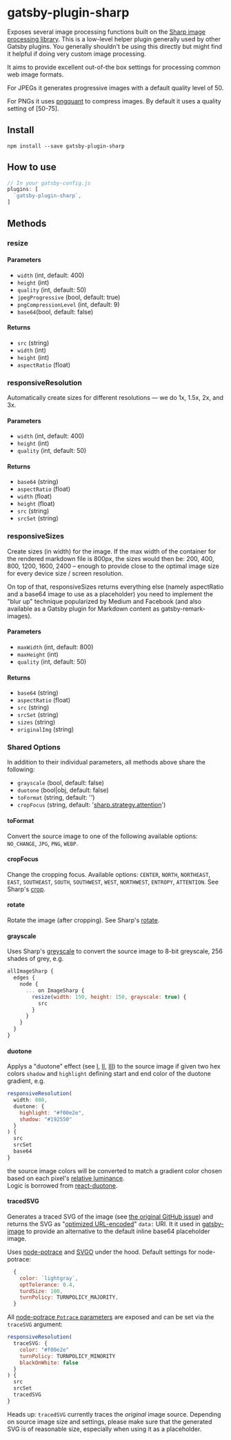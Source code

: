 # gatsby-plugin-sharp

Exposes several image processing functions built on the [Sharp image
processing library](https://github.com/lovell/sharp). This is a
low-level helper plugin generally used by other Gatsby plugins. You
generally shouldn't be using this directly but might find it helpful if
doing very custom image processing.

It aims to provide excellent out-of-the box settings for processing
common web image formats.

For JPEGs it generates progressive images with a default quality level
of 50.

For PNGs it uses [pngquant](https://github.com/pornel/pngquant) to
compress images. By default it uses a quality setting of [50-75].

## Install

`npm install --save gatsby-plugin-sharp`

## How to use

```javascript
// In your gatsby-config.js
plugins: [
  `gatsby-plugin-sharp`,
]
```

## Methods

### resize

#### Parameters

* `width` (int, default: 400)
* `height` (int)
* `quality` (int, default: 50)
* `jpegProgressive` (bool, default: true)
* `pngCompressionLevel` (int, default: 9)
* `base64`(bool, default: false)

#### Returns

* `src` (string)
* `width` (int)
* `height` (int)
* `aspectRatio` (float)

### responsiveResolution

Automatically create sizes for different resolutions — we do 1x, 1.5x, 2x,
and 3x.

#### Parameters

* `width` (int, default: 400)
* `height` (int)
* `quality` (int, default: 50)

#### Returns

* `base64` (string)
* `aspectRatio` (float)
* `width` (float)
* `height` (float)
* `src` (string)
* `srcSet` (string)

### responsiveSizes

Create sizes (in width) for the image. If the max width of the container for the
rendered markdown file is 800px, the sizes would then be: 200, 400, 800, 1200,
1600, 2400 – enough to provide close to the optimal image size for every device
size / screen resolution.

On top of that, responsiveSizes returns everything else (namely aspectRatio and
a base64 image to use as a placeholder) you need to implement the "blur up"
technique popularized by Medium and Facebook (and also available as a Gatsby
plugin for Markdown content as gatsby-remark-images).

#### Parameters

* `maxWidth` (int, default: 800)
* `maxHeight` (int)
* `quality` (int, default: 50)

#### Returns

* `base64` (string)
* `aspectRatio` (float)
* `src` (string)
* `srcSet` (string)
* `sizes` (string)
* `originalImg` (string)

### Shared Options

In addition to their individual parameters, all methods above share the
following:

* `grayscale` (bool, default: false)
* `duotone` (bool|obj, default: false)
* `toFormat` (string, default: '')
* `cropFocus` (string, default: '[sharp.strategy.attention][6]')

#### toFormat

Convert the source image to one of the following available options:
`NO_CHANGE`, `JPG`, `PNG`, `WEBP`.

#### cropFocus

Change the cropping focus. Available options: `CENTER`, `NORTH`, `NORTHEAST`,
`EAST`, `SOUTHEAST`, `SOUTH`, `SOUTHWEST`, `WEST`, `NORTHWEST`, `ENTROPY`,
`ATTENTION`. See Sharp's [crop][6].

#### rotate

Rotate the image (after cropping). See Sharp's [rotate][7].

#### grayscale

Uses Sharp's [greyscale][8] to convert the source image to 8-bit greyscale,
256 shades of grey, e.g.

```javascript
allImageSharp {
  edges {
    node {
      ... on ImageSharp {
        resize(width: 150, height: 150, grayscale: true) {
          src
        }
      }
    }
  }
}
```

#### duotone

Applys a "duotone" effect (see [I][1], [II][2], [III][3]) to the source image if
 given two hex colors `shadow` and `highlight` defining start and end color of
 the duotone gradient, e.g.

```javascript
responsiveResolution(
  width: 800,
  duotone: {
    highlight: "#f00e2e",
    shadow: "#192550"
  }
) {
  src
  srcSet
  base64
}
```

the source image colors will be converted to match a gradient color chosen based
on each pixel's [relative luminance][4].  
Logic is borrowed from [react-duotone][5].

#### tracedSVG

Generates a traced SVG of the image (see [the original GitHub issue][9]) and
returns the SVG as "[optimized URL-encoded][10]" `data:` URI.
It it used in [gatsby-image](https://www.gatsbyjs.org/packages/gatsby-image/) to
provide an alternative to the default inline base64 placeholder image.

Uses [node-potrace][11] and [SVGO][12] under the hood.
Default settings for node-potrace:

```javascript
  {
    color: `lightgray`,
    optTolerance: 0.4,
    turdSize: 100,
    turnPolicy: TURNPOLICY_MAJORITY,
  }
```

All [node-potrace `Potrace` parameters][13] are exposed and can be set via the
`traceSVG` argument:

```javascript
responsiveResolution(
  traceSVG: {
    color: "#f00e2e"
    turnPolicy: TURNPOLICY_MINORITY
    blackOnWhite: false
  }
) {
  src
  srcSet
  tracedSVG
}
```

Heads up: `tracedSVG` currently traces the _original_ image source. Depending
on source image size and settings, please make sure that the generated SVG
is of reasonable size, especially when using it as a placeholder.

[1]: https://alistapart.com/article/finessing-fecolormatrix
[2]: http://blog.72lions.com/blog/2015/7/7/duotone-in-js
[3]: https://ines.io/blog/dynamic-duotone-svg-jade
[4]: https://en.wikipedia.org/wiki/Relative_luminance
[5]: https://github.com/nagelflorian/react-duotone
[6]: http://sharp.dimens.io/en/stable/api-resize/#crop
[7]: http://sharp.dimens.io/en/stable/api-operation/#rotate
[8]: http://sharp.dimens.io/en/stable/api-colour/#greyscale
[9]: https://github.com/gatsbyjs/gatsby/issues/2435
[10]: https://codepen.io/tigt/post/optimizing-svgs-in-data-uris
[11]: https://github.com/tooolbox/node-potrace
[12]: https://github.com/svg/svgo
[13]: https://github.com/tooolbox/node-potrace#parameters
[14]: https://github.com/oliver-moran/jimp
